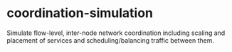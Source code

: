 # coordination-simulation
Simulate flow-level, inter-node network coordination including scaling and placement of services and scheduling/balancing traffic between them.
